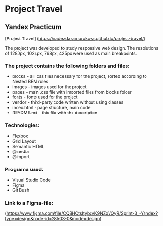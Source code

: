 # Project Travel
## Yandex Practicum

[Project Travel] (https://nadezdasamorokova.github.io/project-travel/)

The project was developed to study responsive web design. The resolutions of 1280px, 1024px, 768px, 425px were used as main breakpoints.

### The project contains the following folders and files:

* blocks - all .css files necessary for the project, sorted according to Nested BEM rules
* images - images used for the project
* pages - main .css file with imported files from blocks folder
* fonts - fonts used for the project
* vendor - third-party code written without using classes
* index.html - page structure, main code
* README.md - this file with the description

### Technologies:

* Flexbox
* Grid Layout
* Semantic HTML
* @media
* @import

### Programs used:

* Visual Studio Code
* Figma
* Git Bush

### Link to a Figma-file:

(https://www.figma.com/file/CQBHCtsItybxvK9NZxVQyR/Sprint-3_-Yandex?type=design&node-id=28503-0&mode=design)